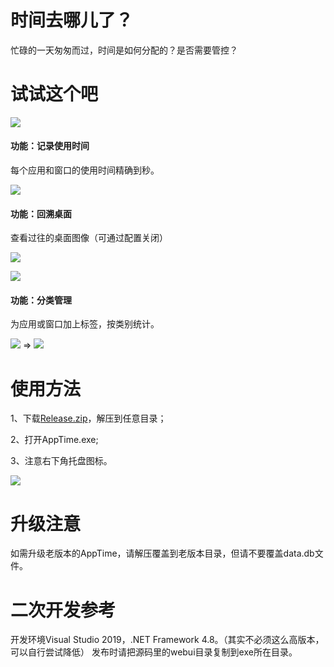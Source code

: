 # 时间去哪儿了？
忙碌的一天匆匆而过，时间是如何分配的？是否需要管控？

# 试试这个吧
![](https://github.com/newdraw/AppTime/blob/master/files/tv.jpg) 

#### 功能：记录使用时间
每个应用和窗口的使用时间精确到秒。

![](https://github.com/newdraw/AppTime/blob/master/files/list.jpg)

#### 功能：回溯桌面
查看过往的桌面图像（可通过配置关闭）

![](https://github.com/newdraw/AppTime/blob/master/files/time.jpg)

![](https://github.com/newdraw/AppTime/blob/master/files/playback.gif)

#### 功能：分类管理
为应用或窗口加上标签，按类别统计。

![](https://github.com/newdraw/AppTime/blob/master/files/tag.jpg)
=>
![](https://github.com/newdraw/AppTime/blob/master/files/tagview.jpg)
 
# 使用方法
1、下载[Release.zip](https://github.com/newdraw/AppTime/raw/master/Release%20v0.11.zip)，解压到任意目录；

2、打开AppTime.exe;

3、注意右下角托盘图标。

![](https://github.com/newdraw/AppTime/blob/master/files/icon.jpg) 

# 升级注意
如需升级老版本的AppTime，请解压覆盖到老版本目录，但请不要覆盖data.db文件。

# 二次开发参考
开发环境Visual Studio 2019，.NET Framework 4.8。（其实不必须这么高版本，可以自行尝试降低）
发布时请把源码里的webui目录复制到exe所在目录。
